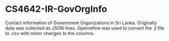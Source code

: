 # CS4642-IR-GovOrgInfo
Contact information of Government Organizations in Sri Lanka.
Originally data was collected as JSON lines. Openrefine was used to convert the .jl file to .csv with minor changes to the columns.
